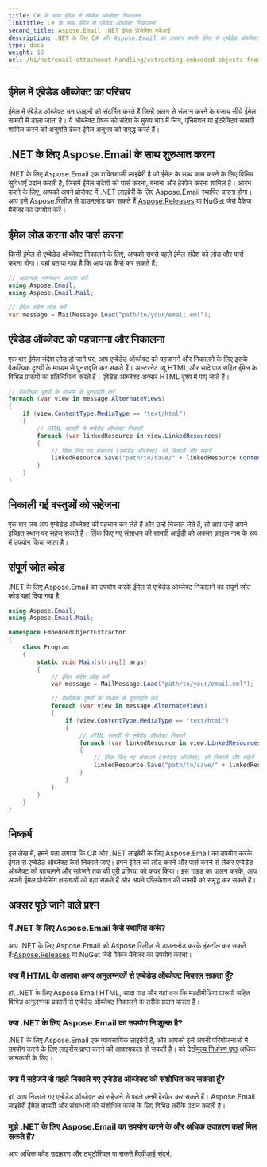 ```yaml
---
title: C# के साथ ईमेल से एंबेडेड ऑब्जेक्ट निकालना
linktitle: C# के साथ ईमेल से एंबेडेड ऑब्जेक्ट निकालना
second_title: Aspose.Email .NET ईमेल प्रोसेसिंग एपीआई
description: .NET के लिए C# और Aspose.Email का उपयोग करके ईमेल से एम्बेडेड ऑब्जेक्ट निकालने का तरीका जानें। कोड उदाहरणों के साथ चरण-दर-चरण मार्गदर्शिका।
type: docs
weight: 16
url: /hi/net/email-attachment-handling/extracting-embedded-objects-from-email-with-csharp/
---
```


## ईमेल में एंबेडेड ऑब्जेक्ट का परिचय

ईमेल में एंबेडेड ऑब्जेक्ट उन फ़ाइलों को संदर्भित करते हैं जिन्हें अलग से संलग्न करने के बजाय सीधे ईमेल सामग्री में डाला जाता है। ये ऑब्जेक्ट प्रेषक को संदेश के मुख्य भाग में चित्र, एनिमेशन या इंटरैक्टिव सामग्री शामिल करने की अनुमति देकर ईमेल अनुभव को समृद्ध करते हैं।

## .NET के लिए Aspose.Email के साथ शुरुआत करना

 .NET के लिए Aspose.Email एक शक्तिशाली लाइब्रेरी है जो ईमेल के साथ काम करने के लिए विभिन्न सुविधाएँ प्रदान करती है, जिसमें ईमेल संदेशों को पार्स करना, बनाना और हेरफेर करना शामिल है। आरंभ करने के लिए, आपको अपने प्रोजेक्ट में .NET लाइब्रेरी के लिए Aspose.Email स्थापित करना होगा। आप इसे Aspose.रिलीज़ से डाउनलोड कर सकते हैं:[Aspose.Releases](https://releases.aspose.com/email/net/) या NuGet जैसे पैकेज मैनेजर का उपयोग करें।

## ईमेल लोड करना और पार्स करना

किसी ईमेल से एम्बेडेड ऑब्जेक्ट निकालने के लिए, आपको सबसे पहले ईमेल संदेश को लोड और पार्स करना होगा। यहां बताया गया है कि आप यह कैसे कर सकते हैं:

```csharp
// आवश्यक नामस्थान आयात करें
using Aspose.Email;
using Aspose.Email.Mail;

// ईमेल संदेश लोड करें
var message = MailMessage.Load("path/to/your/email.eml");
```

## एंबेडेड ऑब्जेक्ट को पहचानना और निकालना

एक बार ईमेल संदेश लोड हो जाने पर, आप एम्बेडेड ऑब्जेक्ट को पहचानने और निकालने के लिए इसके वैकल्पिक दृश्यों के माध्यम से पुनरावृति कर सकते हैं। अल्टरनेट व्यू HTML और सादे पाठ सहित ईमेल के विभिन्न प्रारूपों का प्रतिनिधित्व करते हैं। एंबेडेड ऑब्जेक्ट अक्सर HTML दृश्य में पाए जाते हैं।

```csharp
// वैकल्पिक दृश्यों के माध्यम से पुनरावृति करें
foreach (var view in message.AlternateViews)
{
    if (view.ContentType.MediaType == "text/html")
    {
        // HTML सामग्री से एम्बेडेड ऑब्जेक्ट निकालें
        foreach (var linkedResource in view.LinkedResources)
        {
            // लिंक किए गए संसाधन (एम्बेडेड ऑब्जेक्ट) को निकालें और सहेजें
            linkedResource.Save("path/to/save/" + linkedResource.ContentId);
        }
    }
}
```

## निकाली गई वस्तुओं को सहेजना

एक बार जब आप एम्बेडेड ऑब्जेक्ट की पहचान कर लेते हैं और उन्हें निकाल लेते हैं, तो आप उन्हें अपने इच्छित स्थान पर सहेज सकते हैं। लिंक किए गए संसाधन की सामग्री आईडी को अक्सर फ़ाइल नाम के रूप में उपयोग किया जाता है।

## संपूर्ण स्रोत कोड

.NET के लिए Aspose.Email का उपयोग करके ईमेल से एम्बेडेड ऑब्जेक्ट निकालने का संपूर्ण स्रोत कोड यहां दिया गया है:

```csharp
using Aspose.Email;
using Aspose.Email.Mail;

namespace EmbeddedObjectExtractor
{
    class Program
    {
        static void Main(string[] args)
        {
            // ईमेल संदेश लोड करें
            var message = MailMessage.Load("path/to/your/email.eml");

            // वैकल्पिक दृश्यों के माध्यम से पुनरावृति करें
            foreach (var view in message.AlternateViews)
            {
                if (view.ContentType.MediaType == "text/html")
                {
                    // HTML सामग्री से एम्बेडेड ऑब्जेक्ट निकालें
                    foreach (var linkedResource in view.LinkedResources)
                    {
                        // लिंक किए गए संसाधन (एम्बेडेड ऑब्जेक्ट) को निकालें और सहेजें
                        linkedResource.Save("path/to/save/" + linkedResource.ContentId);
                    }
                }
            }
        }
    }
}
```

## निष्कर्ष

इस लेख में, हमने पता लगाया कि C# और .NET लाइब्रेरी के लिए Aspose.Email का उपयोग करके ईमेल से एम्बेडेड ऑब्जेक्ट कैसे निकाले जाएं। हमने ईमेल को लोड करने और पार्स करने से लेकर एम्बेडेड ऑब्जेक्ट को पहचानने और सहेजने तक की पूरी प्रक्रिया को कवर किया। इस गाइड का पालन करके, आप अपनी ईमेल प्रोसेसिंग क्षमताओं को बढ़ा सकते हैं और अपने एप्लिकेशन की सामग्री को समृद्ध कर सकते हैं।

## अक्सर पूछे जाने वाले प्रश्न

### मैं .NET के लिए Aspose.Email कैसे स्थापित करूं?

 आप .NET के लिए Aspose.Email को Aspose.रिलीज़ से डाउनलोड करके इंस्टॉल कर सकते हैं:[Aspose.Releases](https://releases.aspose.com/email/net/) या NuGet जैसे पैकेज मैनेजर का उपयोग करना। 

### क्या मैं HTML के अलावा अन्य अनुलग्नकों से एम्बेडेड ऑब्जेक्ट निकाल सकता हूँ?

हां, .NET के लिए Aspose.Email HTML, सादा पाठ और यहां तक कि मल्टीमीडिया प्रारूपों सहित विभिन्न अनुलग्नक प्रकारों से एम्बेडेड ऑब्जेक्ट निकालने के तरीके प्रदान करता है।

### क्या .NET के लिए Aspose.Email का उपयोग निःशुल्क है?

 .NET के लिए Aspose.Email एक व्यावसायिक लाइब्रेरी है, और आपको इसे अपनी परियोजनाओं में उपयोग करने के लिए लाइसेंस प्राप्त करने की आवश्यकता हो सकती है। को देखें[मूल्य निर्धारण पृष्ठ](https://purchase.aspose.com/pricing/email/net) अधिक जानकारी के लिए।

### क्या मैं सहेजने से पहले निकाले गए एम्बेडेड ऑब्जेक्ट को संशोधित कर सकता हूँ?

हां, आप निकाले गए एम्बेडेड ऑब्जेक्ट को सहेजने से पहले उनमें हेरफेर कर सकते हैं। Aspose.Email लाइब्रेरी ईमेल सामग्री और संसाधनों को संशोधित करने के लिए विभिन्न तरीके प्रदान करती है।

### मुझे .NET के लिए Aspose.Email का उपयोग करने के और अधिक उदाहरण कहां मिल सकते हैं?

 आप अधिक कोड उदाहरण और ट्यूटोरियल पा सकते हैं[एपीआई संदर्भ](https://reference.aspose.com/email/net/). 